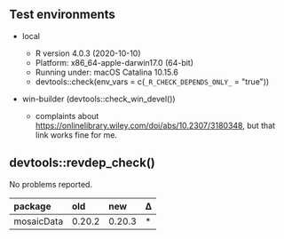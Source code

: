 ## Test environments

* local

  * R version 4.0.3 (2020-10-10)
  * Platform: x86_64-apple-darwin17.0 (64-bit)
  * Running under: macOS Catalina 10.15.6
  * devtools::check(env_vars = c(`_R_CHECK_DEPENDS_ONLY_` = "true"))

* win-builder (devtools::check_win_devel())

  * complaints about https://onlinelibrary.wiley.com/doi/abs/10.2307/3180348,
  but that link works fine for me.


## devtools::revdep_check()

No problems reported.

|package    |old    |new    |Δ  |
|:----------|:------|:------|:--|
|mosaicData |0.20.2 |0.20.3 |*  |


